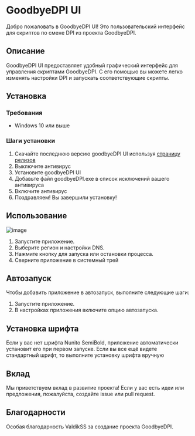 # GoodbyeDPI UI

Добро пожаловать в GoodbyeDPI UI! Это пользовательский интерфейс для скриптов по смене DPI из проекта GoodbyeDPI.

## Описание

GoodbyeDPI UI предоставляет удобный графический интерфейс для управления скриптами GoodbyeDPI. С его помощью вы можете легко изменять настройки DPI и запускать соответствующие скрипты.

## Установка

### Требования

- Windows 10 или выше

### Шаги установки

1. Скачайте последнюю версию goodbyeDPI UI используя [страницу релизов](https://github.com/Storik4pro/goodbyeDPI-UI/releases)
2. Выключите антивирус
3. Установите goodbyeDPI UI
4. Добавьте файл goodbyeDPI.exe в список исключений вашего антивируса
5. Включите антивирус
6. Поздравляем! Вы завершили установку!

## Использование
![image](https://github.com/user-attachments/assets/1c92f591-34a4-46ca-a1da-824489a89ab2)

1. Запустите приложение.
2. Выберите регион и настройки DNS.
3. Нажмите кнопку для запуска или остановки процесса.
4. Сверните приложение в системный трей

## Автозапуск

Чтобы добавить приложение в автозапуск, выполните следующие шаги:

1. Запустите приложение.
2. В настройках приложения включите опцию автозапуска.

## Установка шрифта

Если у вас нет шрифта Nunito SemiBold, приложение автоматически установит его при первом запуске. Если вы все ещё видете стандартный шрифт, то выполните установку шрифта вручную 

## Вклад

Мы приветствуем вклад в развитие проекта! Если у вас есть идеи или предложения, пожалуйста, создайте issue или pull request.

## Благодарности

Особая благодарность ValdikSS за создание проекта GoodbyeDPI.
